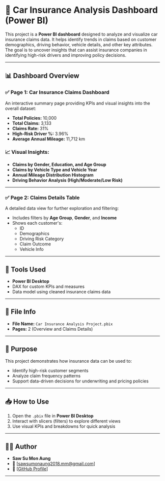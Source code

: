 # 🚗 Car Insurance Analysis Dashboard (Power BI)

This project is a **Power BI dashboard** designed to analyze and visualize car insurance claims data. It helps identify trends in claims based on customer demographics, driving behavior, vehicle details, and other key attributes. The goal is to uncover insights that can assist insurance companies in identifying high-risk drivers and improving policy decisions.

---

## 📊 Dashboard Overview

### ✅ Page 1: **Car Insurance Claims Dashboard**
An interactive summary page providing KPIs and visual insights into the overall dataset:

- **Total Policies:** 10,000  
- **Total Claims:** 3,133  
- **Claims Rate:** 31%  
- **High-Risk Driver %:** 3.96%  
- **Average Annual Mileage:** 11,712 km

### 📈 Visual Insights:
- **Claims by Gender, Education, and Age Group**
- **Claims by Vehicle Type and Vehicle Year**
- **Annual Mileage Distribution Histogram**
- **Driving Behavior Analysis (High/Moderate/Low Risk)**

---

### ✅ Page 2: **Claims Details Table**
A detailed data view for further exploration and filtering:

- Includes filters by **Age Group**, **Gender**, and **Income**
- Shows each customer's:
  - ID
  - Demographics
  - Driving Risk Category
  - Claim Outcome
  - Vehicle Info

---

## 🔧 Tools Used
- **Power BI Desktop**
- DAX for custom KPIs and measures
- Data model using cleaned insurance claims data

---

## 📁 File Info
- **File Name:** `Car Insurance Analysis Project.pbix`
- **Pages:** 2 (Overview and Claims Details)

---

## 📌 Purpose
This project demonstrates how insurance data can be used to:
- Identify high-risk customer segments
- Analyze claim frequency patterns
- Support data-driven decisions for underwriting and pricing policies

---

## 📥 How to Use
1. Open the `.pbix` file in **Power BI Desktop**
2. Interact with slicers (filters) to explore different views
3. Use visual KPIs and breakdowns for quick analysis

---

## 🧑‍💻 Author
- **Saw Su Mon Aung**
- 📧 [sawsumonaung2018.mm@gmail.com]   
- 💼 [[GitHub Profile](https://github.com/sawsumonaung)]

---

